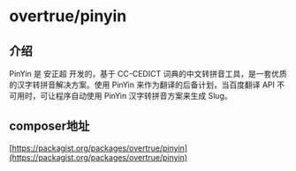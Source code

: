 # overtrue/pinyin
## 介绍
PinYin 是 安正超 开发的，基于 CC-CEDICT 词典的中文转拼音工具，是一套优质的汉字转拼音解决方案。使用 PinYin 来作为翻译的后备计划，当百度翻译 API 不可用时，可让程序自动使用 PinYin 汉字转拼音方案来生成 Slug。

## composer地址
[https://packagist.org/packages/overtrue/pinyin](https://packagist.org/packages/overtrue/pinyin)